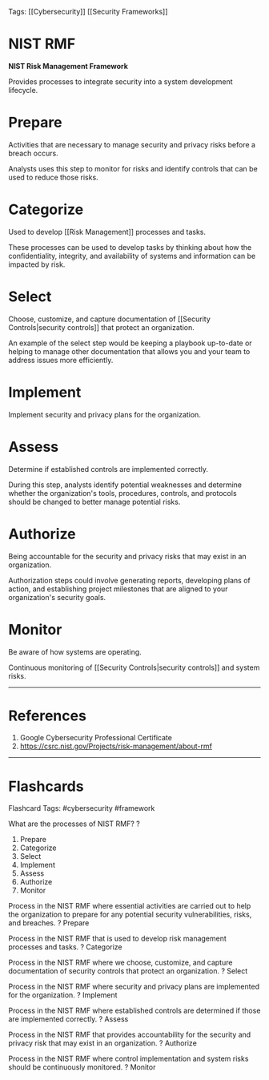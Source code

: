 Tags: [[Cybersecurity]] [[Security Frameworks]]
# NIST RMF

**NIST Risk Management Framework**

Provides processes to integrate security into a system development lifecycle.

# Prepare

Activities that are necessary to manage security and privacy risks before a breach occurs.

Analysts uses this step to monitor for risks and identify controls that can be used to reduce those risks.

# Categorize

Used to develop [[Risk Management]] processes and tasks.

These processes can be used to develop tasks by thinking about how the confidentiality, integrity, and availability of systems and information can be impacted by risk.

# Select

Choose, customize, and capture documentation of [[Security Controls|security controls]] that protect an organization.

An example of the select step would be keeping a playbook up-to-date or helping to manage other documentation that allows you and your team to address issues more efficiently.

# Implement

Implement security and privacy plans for the organization.

# Assess

Determine if established controls are implemented correctly.

During this step, analysts identify potential weaknesses and determine whether the organization's tools, procedures, controls, and protocols should be changed to better manage potential risks.

# Authorize

Being accountable for the security and privacy risks that may exist in an organization.

Authorization steps could involve generating reports, developing plans of action, and establishing project milestones that are aligned to your organization's security goals.

# Monitor

Be aware of how systems are operating.

Continuous monitoring of [[Security Controls|security controls]] and system risks.

---
# References

1. Google Cybersecurity Professional Certificate
2. https://csrc.nist.gov/Projects/risk-management/about-rmf

---
# Flashcards

Flashcard Tags: #cybersecurity #framework 

What are the processes of NIST RMF?
?
1. Prepare
2. Categorize
3. Select
4. Implement
5. Assess
6. Authorize
7. Monitor
<!--SR:!2024-05-01,1,166-->

Process in the NIST RMF where essential activities are carried out to help the organization to prepare for any potential security vulnerabilities, risks, and breaches.
?
Prepare
<!--SR:!2024-05-06,7,250-->

Process in the NIST RMF that is used to develop risk management processes and tasks.
?
Categorize
<!--SR:!2024-05-01,2,190-->

Process in the NIST RMF where we choose, customize, and capture documentation of security controls that protect an organization.
?
Select
<!--SR:!2024-05-03,6,266-->

Process in the NIST RMF where security and privacy plans are implemented for the organization.
?
Implement
<!--SR:!2024-05-06,7,246-->

Process in the NIST RMF where established controls are determined if those are implemented correctly.
?
Assess
<!--SR:!2024-05-04,4,246-->

Process in the NIST RMF that provides accountability for the security and privacy risk that may exist in an organization.
?
Authorize
<!--SR:!2024-05-04,6,266-->

Process in the NIST RMF where control implementation and system risks should be continuously monitored.
?
Monitor
<!--SR:!2024-05-07,8,266-->
